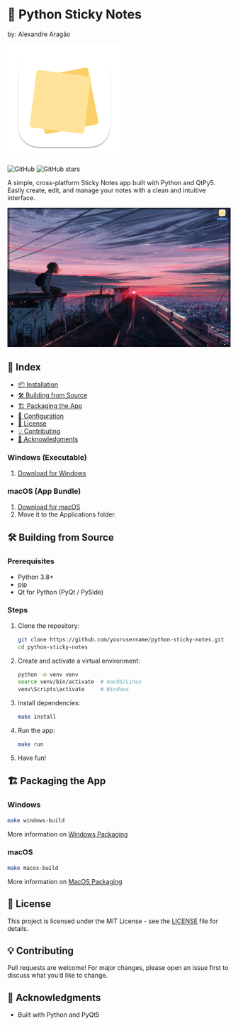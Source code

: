 # 📝 Python Sticky Notes
by: Alexandre Aragão

<img alt="Sticky Notes" src="assets/icon.png" width="256px" />

![GitHub](https://img.shields.io/github/license/alexaragao/python-sticky-notes)
![GitHub stars](https://img.shields.io/github/stars/alexaragao/python-sticky-notes?style=social)

A simple, cross-platform Sticky Notes app built with Python and QtPy5. Easily create, edit, and manage your notes with a clean and intuitive interface.

![Preview](docs/preview.gif)

## 📌 Index
- [📦 Installation](#-installation)
- [🛠️ Building from Source](#-building-from-source)
- [🏗️ Packaging the App](#-packaging-the-app)
- [🔧 Configuration](#-configuration)
- [📜 License](#-license)
- [💡 Contributing](#-contributing)
- [🌟 Acknowledgments](#-acknowledgments)

### Windows (Executable)
1. [Download for Windows](https://github.com/alexaragao/python-sticky-notes/releases/latest/download/stickynotes-windows.exe)

### macOS (App Bundle)
1. [Download for macOS](https://github.com/alexaragao/python-sticky-notes/releases/latest/download/stickynotes-macos.dmg)
2. Move it to the Applications folder.

## 🛠️ Building from Source

### Prerequisites
- Python 3.8+
- pip
- Qt for Python (PyQt / PySide)

### Steps
1. Clone the repository:
   ```sh
   git clone https://github.com/yourusername/python-sticky-notes.git
   cd python-sticky-notes
   ```
2. Create and activate a virtual environment:
   ```sh
   python -m venv venv
   source venv/bin/activate  # macOS/Linux
   venv\Scripts\activate     # Windows
   ```
3. Install dependencies:
   ```sh
   make install
   ```
4. Run the app:
   ```sh
   make run
   ```
5. Have fun!

## 🏗️ Packaging the App

### Windows
```sh
make windows-build
```
More information on [Windows Packaging](docs/windows_packaging.md)

### macOS
```sh
make macos-build
```
More information on [MacOS Packaging](docs/macos_packaging.md)

## 📜 License
This project is licensed under the MIT License - see the [LICENSE](LICENSE) file for details.

## 💡 Contributing
Pull requests are welcome! For major changes, please open an issue first to discuss what you’d like to change.

## 🌟 Acknowledgments
- Built with Python and PyQt5
